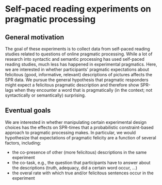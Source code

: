 # Self-paced reading experiments on pragmatic processing

## General motivation

The goal of these experiments is to collect data from self-paced reading studies related to questions of online pragmatic processing. While a lot of research into syntactic and semantic processing has used self-paced reading studies, much less has happened in experimental pragmatics. Here, we are interested in whether participants' pragmatic expectations about felicitous (good, informative, relevant) descriptions of pictures affects the SPR data. We pursue the general hypothesis that pragmatic responders might expect a felicitous pragmatic description and therefore show SPR-lags when they encounter a word that is pragmatically (in the context; not syntactically or semantically) surprising.

## Eventual goals

We are interested in whether manipulating certain experimental design choices has the effects on SPR-times that a probabilistic constraint-based approach to pragmatic processing makes. In particular, we would hypothesize that expectations of pragmatic felicity are a function of several factors, including:

- the co-presence of other (more felicitous) descriptions in the same experiment
- the co-task, e.g., the question that participants have to answer about the descriptions (truth, adequacy, did a certain word occur, ...)
- the overal rate with which true and/or felicitous sentences occur in the experiment

